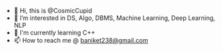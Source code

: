 <ul>
  <li>👋 Hi, this is @CosmicCupid</li>
  <li>🔭 I’m interested in DS, Algo, DBMS, Machine Learning, Deep Learning, NLP</li>
  <li>🤖 I'm currently learning C++</li>
  <li>📫 How to reach me @ <a href = "baniket238@gmail.com">baniket238@gmail.com</li>
</ul>

